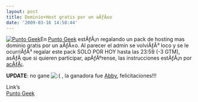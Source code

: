 ```yaml
---
layout: post
title: Dominio+Host gratis por un aÃƒÂ±o
date: '2009-03-16 14:58:44'
---
```



[![](http://www.puntogeek.com/wp-content/uploads/2008/06/logo_geek_png.png "Punto Geek")](http://www.puntogeek.com/wp-content/uploads/2008/06/logo_geek_png.png)En [Punto Geek](http://www.puntogeek.com) estÃƒÂ¡n regalando un pack de hosting mas dominio gratis por un aÃƒÂ±o. Al parecer el admin se volviÃƒÂ³ loco y se le ocurriÃƒÂ³ regalar este pack SOLO POR HOY hasta las 23:59 (-3 GTM), asÃƒÂ­ que si quieren participar, apÃƒÂºrense, las instrucciones estÃƒÂ¡n por [acÃƒÂ¡](http://www.puntogeek.com/2009/03/16/concurso-fugaz-hosting-dominio-gratis-por-un-ano-en-mediatemple/).

**UPDATE**: no gane ![:(](http://carlos.debianchile.cl/blog/wp-includes/images/smilies/frownie.png) , la ganadora fue [Abby](http://elblogdeabby.blogspot.com), felicitaciones!!!

Link’s  
[Punto Geek](http://www.puntogeek.com)


